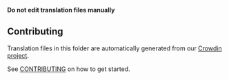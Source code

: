 **Do not edit translation files manually**

## Contributing

Translation files in this folder are automatically generated from our [Crowdin project](https://crowdin.com/project/uniswap-interface). 

See [CONTRIBUTING](https://github.com/avadex/uniswap-interface/blob/main/CONTRIBUTING.md#translations) on how to get started.

